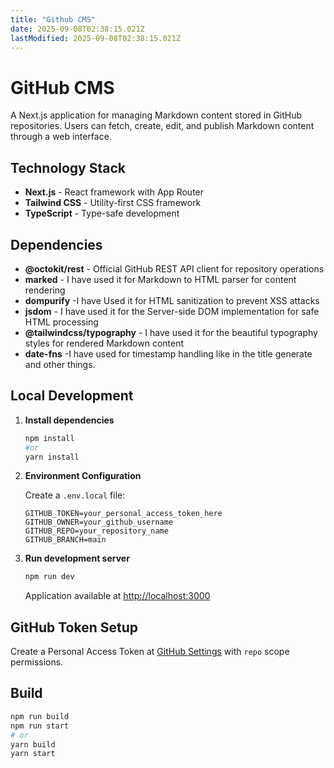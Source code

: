 ```yaml
---
title: "Github CMS"
date: 2025-09-08T02:38:15.021Z
lastModified: 2025-09-08T02:38:15.021Z
---
```


# GitHub CMS

A Next.js application for managing Markdown content stored in GitHub repositories. Users can fetch, create, edit, and publish Markdown content through a web interface.

## Technology Stack

- **Next.js** - React framework with App Router
- **Tailwind CSS** - Utility-first CSS framework
- **TypeScript** - Type-safe development

## Dependencies

- **@octokit/rest** - Official GitHub REST API client for repository operations
- **marked** - I have used it for Markdown to HTML parser for content rendering
- **dompurify** -I have Used it for HTML sanitization to prevent XSS attacks
- **jsdom** - I have used it for the Server-side DOM implementation for safe HTML processing
- **@tailwindcss/typography** - I have used it for the beautiful typography styles for rendered Markdown content
- **date-fns** -I have used for timestamp handling like in the title generate and other things.

## Local Development

1. **Install dependencies**
   ```bash
   npm install
   #or
   yarn install
   ```

2. **Environment Configuration**
   
   Create a `.env.local` file:
   ```env
   GITHUB_TOKEN=your_personal_access_token_here
   GITHUB_OWNER=your_github_username
   GITHUB_REPO=your_repository_name
   GITHUB_BRANCH=main
   ```

3. **Run development server**
   ```bash
   npm run dev
   ```

   Application available at [http://localhost:3000](http://localhost:3000)

## GitHub Token Setup

Create a Personal Access Token at [GitHub Settings](https://github.com/settings/tokens) with `repo` scope permissions.

## Build

```bash
npm run build
npm run start
# or
yarn build
yarn start
```